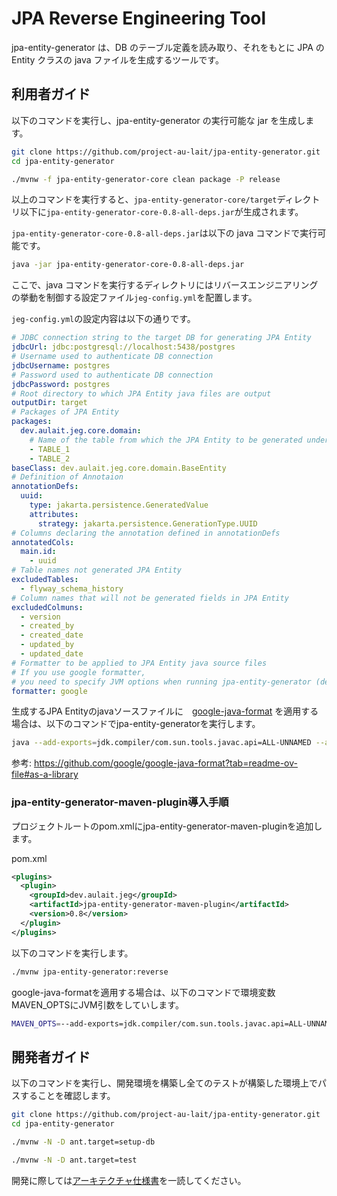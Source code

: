 # JPA Reverse Engineering Tool

jpa-entity-generator は、DB のテーブル定義を読み取り、それをもとに JPA の Entity クラスの java ファイルを生成するツールです。

## 利用者ガイド

以下のコマンドを実行し、jpa-entity-generator の実行可能な jar を生成します。

```sh
git clone https://github.com/project-au-lait/jpa-entity-generator.git
cd jpa-entity-generator

./mvnw -f jpa-entity-generator-core clean package -P release
```

以上のコマンドを実行すると、`jpa-entity-generator-core/target`ディレクトリ以下に`jpa-entity-generator-core-0.8-all-deps.jar`が生成されます。

`jpa-entity-generator-core-0.8-all-deps.jar`は以下の java コマンドで実行可能です。

```sh
java -jar jpa-entity-generator-core-0.8-all-deps.jar
```

ここで、java コマンドを実行するディレクトリにはリバースエンジニアリングの挙動を制御する設定ファイル`jeg-config.yml`を配置します。

`jeg-config.yml`の設定内容は以下の通りです。

```yml
# JDBC connection string to the target DB for generating JPA Entity
jdbcUrl: jdbc:postgresql://localhost:5438/postgres
# Username used to authenticate DB connection
jdbcUsername: postgres
# Password used to authenticate DB connection
jdbcPassword: postgres
# Root directory to which JPA Entity java files are output
outputDir: target
# Packages of JPA Entity
packages:
  dev.aulait.jeg.core.domain:
    # Name of the table from which the JPA Entity to be generated under the package
    - TABLE_1
    - TABLE_2
baseClass: dev.aulait.jeg.core.domain.BaseEntity
# Definition of Annotaion
annotationDefs:
  uuid:
    type: jakarta.persistence.GeneratedValue
    attributes:
      strategy: jakarta.persistence.GenerationType.UUID
# Columns declaring the annotation defined in annotationDefs
annotatedCols:
  main.id:
    - uuid
# Table names not generated JPA Entity
excludedTables:
  - flyway_schema_history
# Column names that will not be generated fields in JPA Entity
excludedColmuns:
  - version
  - created_by
  - created_date
  - updated_by
  - updated_date
# Formatter to be applied to JPA Entity java source files
# If you use google formatter,
# you need to specify JVM options when running jpa-entity-generator (described below)
formatter: google
```

生成するJPA Entityのjavaソースファイルに　[google-java-format](https://github.com/google/google-java-format) を適用する場合は、以下のコマンドでjpa-entity-generatorを実行します。

```sh
java --add-exports=jdk.compiler/com.sun.tools.javac.api=ALL-UNNAMED --add-exports=jdk.compiler/com.sun.tools.javac.code=ALL-UNNAMED --add-exports=jdk.compiler/com.sun.tools.javac.file=ALL-UNNAMED --add-exports=jdk.compiler/com.sun.tools.javac.parser=ALL-UNNAMED --add-exports=jdk.compiler/com.sun.tools.javac.tree=ALL-UNNAMED --add-exports=jdk.compiler/com.sun.tools.javac.util=ALL-UNNAMED -jar ../jpa-entity-generator-core-0.8-all-deps.jar 
```

参考: https://github.com/google/google-java-format?tab=readme-ov-file#as-a-library

### jpa-entity-generator-maven-plugin導入手順

プロジェクトルートのpom.xmlにjpa-entity-generator-maven-pluginを追加します。

pom.xml

```xml
<plugins>
  <plugin>
    <groupId>dev.aulait.jeg</groupId>
    <artifactId>jpa-entity-generator-maven-plugin</artifactId>
    <version>0.8</version>
  </plugin>
</plugins>
```

以下のコマンドを実行します。

```sh
./mvnw jpa-entity-generator:reverse
```

google-java-formatを適用する場合は、以下のコマンドで環境変数MAVEN_OPTSにJVM引数をしていします。

```sh
MAVEN_OPTS=--add-exports=jdk.compiler/com.sun.tools.javac.api=ALL-UNNAMED --add-exports=jdk.compiler/com.sun.tools.javac.code=ALL-UNNAMED --add-exports=jdk.compiler/com.sun.tools.javac.file=ALL-UNNAMED --add-exports=jdk.compiler/com.sun.tools.javac.parser=ALL-UNNAMED --add-exports=jdk.compiler/com.sun.tools.javac.tree=ALL-UNNAMED --add-exports=jdk.compiler/com.sun.tools.javac.util=ALL-UNNAMED
```

## 開発者ガイド

以下のコマンドを実行し、開発環境を構築し全てのテストが構築した環境上でパスすることを確認します。

```sh
git clone https://github.com/project-au-lait/jpa-entity-generator.git
cd jpa-entity-generator

./mvnw -N -D ant.target=setup-db

./mvnw -N -D ant.target=test
```

開発に際しては[アーキテクチャ仕様書](https://project-au-lait.github.io/jpa-entity-generator/)を一読してください。
